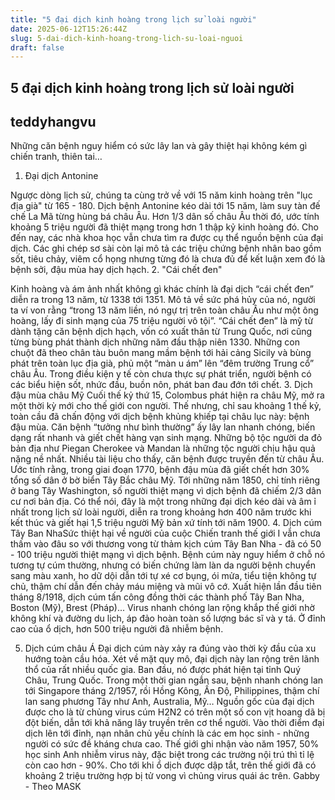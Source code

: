 ```yaml
---
title: "5 đại dịch kinh hoàng trong lịch sử loài người"
date: 2025-06-12T15:26:44Z
slug: 5-dai-dich-kinh-hoang-trong-lich-su-loai-nguoi
draft: false
---
```


## 5 đại dịch kinh hoàng trong lịch sử loài người

## teddyhangvu

Những căn bệnh nguy hiểm có sức lây lan và gây thiệt hại không kém gì chiến tranh, thiên tai…
1. Đại dịch Antonine

​Ngược dòng lịch sử, chúng ta cùng trở về với 15 năm kinh hoàng trên "lục địa già" từ 165 - 180. Dịch bệnh Antonine kéo dài tới 15 năm, làm suy tàn đế chế La Mã từng hùng bá châu Âu. 
Hơn 1/3 dân số châu Âu thời đó, ước tính khoảng 5 triệu người đã thiệt mạng trong hơn 1 thập kỷ kinh hoàng đó.
​Cho đến nay, các nhà khoa học vẫn chưa tìm ra được cụ thể nguồn bệnh của đại dịch. Các ghi chép sơ sài còn lại mô tả các triệu chứng bệnh nhân bao gồm sốt, tiêu chảy, viêm cổ họng nhưng từng đó là chưa đủ để kết luận xem đó là bệnh sởi, đậu mùa hay dịch hạch.
2. "Cái chết đen"

​Kinh hoàng và ám ảnh nhất không gì khác chính là đại dịch “cái chết đen” diễn ra trong 13 năm, từ 1338 tới 1351. 
Mô tả về sức phá hủy của nó, người ta ví von rằng “trong 13 năm liền, nó ngự trị trên toàn châu Âu như một ông hoàng, lấy đi sinh mạng của 75 triệu người vô tội”.
​“Cái chết đen” là mỹ từ dành tặng căn bệnh dịch hạch, vốn có xuất thân từ Trung Quốc, nơi cũng từng bùng phát thành dịch những năm đầu thập niên 1330. 
Những con chuột đã theo chân tàu buôn mang mầm bệnh tới hải cảng Sicily và bùng phát trên toàn lục địa già, phủ một “màn u ám” lên “đêm trường Trung cổ” châu Âu. 
​Trong điều kiện y tế còn chưa thực sự phát triển, người bệnh có các biểu hiện sốt, nhức đầu, buồn nôn, phát ban đau đớn tới chết. 
3. Dịch đậu mùa châu Mỹ
​Cuối thế kỷ thứ 15, Colombus phát hiện ra châu Mỹ, mở ra một thời kỳ mới cho thế giới con người. Thế nhưng, chỉ sau khoảng 1 thế kỷ, toàn cầu đã chấn động với dịch bệnh khủng khiếp tại châu lục này: bệnh đậu mùa. 
Căn bệnh “tưởng như bình thường” ấy lây lan nhanh chóng, biến dạng rất nhanh và giết chết hàng vạn sinh mạng. Những bộ tộc người da đỏ bản địa như Piegan Cherokee và Mandan là những tộc người chịu hậu quả nặng nề nhất.
​Nhiều tài liệu cho thấy, căn bệnh được truyền đến từ châu Âu. Ước tính rằng, trong giai đoạn 1770, bệnh đậu mùa đã giết chết hơn 30% tổng số dân ở bờ biển Tây Bắc châu Mỹ. 
Tới những năm 1850, chỉ tính riêng ở bang Tây Washington, số người thiệt mạng vì dịch bệnh đã chiếm 2/3 dân cư nơi bản địa.
Có thể nói, đây là một trong những đại dịch kéo dài và âm ỉ nhất trong lịch sử loài người, diễn ra trong khoảng hơn 400 năm trước khi kết thúc và giết hại 1,5 triệu người Mỹ bản xứ tính tới năm 1900.
4. Dịch cúm Tây Ban Nha
​Sức thiệt hại về người của cuộc Chiến tranh thế giới I vẫn chưa thấm vào đâu so với thương vong từ thảm kịch cúm Tây Ban Nha - đã có 50 - 100 triệu người thiệt mạng vì dịch bệnh. 
​Bệnh cúm này nguy hiểm ở chỗ nó tương tự cúm thường, nhưng có biến chứng làm làn da người bệnh chuyển sang màu xanh, ho dữ dội dẫn tới tự xé cơ bụng, ói mửa, tiểu tiện không tự chủ, thậm chí dẫn đến chảy máu miệng và mũi vô cớ.
​Xuất hiện lần đầu tiên tháng 8/1918, dịch cúm tấn công đồng thời các thành phố Tây Ban Nha, Boston (Mỹ), Brest (Pháp)... 
Virus nhanh chóng lan rộng khắp thế giới nhờ không khí và đường du lịch, áp đảo hoàn toàn số lượng bác sĩ và y tá. Ở đỉnh cao của ổ dịch, hơn 500 triệu người đã nhiễm bệnh.
  
5. Dịch cúm châu Á
​Đại dịch cúm này xảy ra đúng vào thời kỳ đầu của xu hướng toàn cầu hóa. Xét về mặt quy mô, đại dịch này lan rộng trên lãnh thổ của rất nhiều quốc gia. Ban đầu, nó được phát hiện tại tỉnh Quý Châu, Trung Quốc. 
Trong một thời gian ngắn sau, bệnh nhanh chóng lan tới Singapore tháng 2/1957, rồi Hồng Kông, Ấn Độ, Philippines, thậm chí lan sang phương Tây như Anh, Australia, Mỹ…
​Nguồn gốc của đại dịch được cho là từ chủng virus cúm H2N2 có trên một số con vịt hoang dã bị đột biến, dẫn tới khả năng lây truyền trên cơ thể người. 
Vào thời điểm đại dịch lên tới đỉnh, nạn nhân chủ yếu chính là các em học sinh - những người có sức đề kháng chưa cao. Thế giới ghi nhận vào năm 1957, 50% học sinh Anh nhiễm virus này, đặc biệt trong các trường nội trú thì tỉ lệ còn cao hơn - 90%.
​Cho tới khi ổ dịch được dập tắt, trên thế giới đã có khoảng 2 triệu trường hợp bị tử vong vì chủng virus quái ác trên.
Gabby - Theo MASK